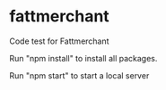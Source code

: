 # fattmerchant
Code test for Fattmerchant

Run "npm install" to install all packages. 

Run "npm start" to start a local server

